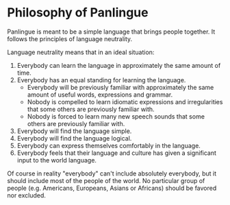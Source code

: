 # Philosophy of Panlingue

Panlingue is meant to be a simple language that brings people together. It follows the principles of language neutrality.

Language neutrality means that in an ideal situation:

1. Everybody can learn the language in approximately the same amount of time.
2. Everybody has an equal standing for learning the language.
    - Everybody will be previously familiar with approximately the same amount of useful words, expressions and grammar.
    - Nobody is compelled to learn idiomatic expressions and irregularities that some others are previously familiar with.
    - Nobody is forced to learn many new speech sounds that some others are previously familiar with.
3. Everybody will find the language simple.
4. Everybody will find the language logical.
5. Everybody can express themselves comfortably in the language.
6. Everybody feels that their language and culture has given a significant input to the world language.

Of course in reality "everybody" can't include absolutely everybody, but it should include most of the people of the world. No particular group of people (e.g. Americans, Europeans, Asians or Africans) should be favored nor excluded.


